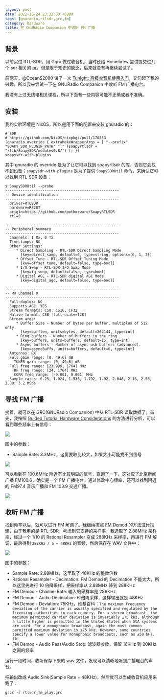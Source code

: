 ```yaml
---
layout: post
date: 2022-10-24 23:33:00 +0800
tags: [gnuradio,rtlsdr,grc,fm]
category: hardware
title: 在 GNURadio Companion 中收听 FM 广播
---
```


## 背景

以前买过 RTL-SDR，用 Gqrx 做过收音机，当时还给 Homebrew 尝试提交过几个 sdr 相关的 [pr](https://github.com/Homebrew/legacy-homebrew/pulls?q=is%3Apr+author%3Ajiegec+)，但是限于知识的缺乏，后来就没有再继续尝试了。

前两天，@OceanS2000 讲了一次 [Tunight: 高级收音机使用入门](https://tuna.moe/event/2022/hacking-radio/)，又勾起了我的兴趣，所以我来尝试一下在 GNURadio Companion 中收听 FM 广播电台。

我没有上过无线电相关课程，所以下面有一些内容可能不正确或者不准确。

## 安装

我的实验环境是 NixOS，所以是用下面的配置来安装 gnuradio 的：

```
# SDR
# https://github.com/NixOS/nixpkgs/pull/170253
(gnuradio.override { extraMakeWrapperArgs = [ "--prefix" "SOAPY_SDR_PLUGIN_PATH" ":" (soapyrtlsdr + "/lib/SoapySDR/modules0.8/") ]; })
soapysdr-with-plugins
```

其中 gnuradio 的 override 是为了让它可以找到 soapyrtlsdr 的库，否则它会找不到设备；`soapysdr-with-plugins` 是为了提供 `SoapySDRUtil` 命令，来确认它可以找到 RTL-SDR 设备：

```shell
$ SoapySDRUtil --probe
----------------------------------------------------
-- Device identification
----------------------------------------------------
  driver=RTLSDR
  hardware=R820T
  origin=https://github.com/pothosware/SoapyRTLSDR
  rtl=0

----------------------------------------------------
-- Peripheral summary
----------------------------------------------------
  Channels: 1 Rx, 0 Tx
  Timestamps: NO
  Other Settings:
     * Direct Sampling - RTL-SDR Direct Sampling Mode
       [key=direct_samp, default=0, type=string, options=(0, 1, 2)]
     * Offset Tune - RTL-SDR Offset Tuning Mode
       [key=offset_tune, default=false, type=bool]
     * I/Q Swap - RTL-SDR I/Q Swap Mode
       [key=iq_swap, default=false, type=bool]
     * Digital AGC - RTL-SDR digital AGC Mode
       [key=digital_agc, default=false, type=bool]

----------------------------------------------------
-- RX Channel 0
----------------------------------------------------
  Full-duplex: NO
  Supports AGC: YES
  Stream formats: CS8, CS16, CF32
  Native format: CS8 [full-scale=128]
  Stream args:
     * Buffer Size - Number of bytes per buffer, multiples of 512 only.
       [key=bufflen, units=bytes, default=262144, type=int]
     * Ring buffers - Number of buffers in the ring.
       [key=buffers, units=buffers, default=15, type=int]
     * Async buffers - Number of async usb buffers (advanced).
       [key=asyncBuffs, units=buffers, default=0, type=int]
  Antennas: RX
  Full gain range: [0, 49.6] dB
    TUNER gain range: [0, 49.6] dB
  Full freq range: [23.999, 1764] MHz
    RF freq range: [24, 1764] MHz
    CORR freq range: [-0.001, 0.001] MHz
  Sample rates: 0.25, 1.024, 1.536, 1.792, 1.92, 2.048, 2.16, 2.56, 2.88, 3.2 MSps
```

## 寻找 FM 广播

接着，就可以在 GRC(GNURadio Companion) 中从 RTL-SDR 读取数据了。首先，我按照 [Guided Tutorial Hardware Considerations](https://wiki.gnuradio.org/index.php/Guided_Tutorial_Hardware_Considerations) 的方法进行分析，可以看到哪些频率上有信号：

![](/images/rtlsdr-analyze.png)

图中的参数：

- Sample Rate: 3.2MHz，这里要取比较大，如果太小可能找不到信号

![](/images/rtlsdr-analyze-waterfall.png)

可以看到在 100.6MHz 附近有比较明显的信号，查询了一下，这对应了北京新闻广播 FM100.6，确实是一个 FM 广播电台。通过修改中心频率，还可以找到附近的 FM97.4 音乐广播和 FM 103.9 交通广播。

![](/images/rtlsdr-analyze-waterfall-fm974.png)

## 收听 FM 广播

找到频率以后，就可以进行 FM 解调了。我继续按照 [FM Demod](https://wiki.gnuradio.org/index.php/FM_Demod) 的方法进行搭建，由于我用的是 RTL-SDR，考虑到它支持的采样率，我选取了 2.88MHz 采样率，经过一个 1/10 的 Rational Resampler 变成 288KHz 采样率，再进行 FM 解调，最后得到 `288KHz / 6 = 48KHz` 的音频，然后保存在 WAV 文件中：

![](/images/rtlsdr-fm.png)

图中的参数：

- Sample Rate: 2.88MHz，这里取了 48KHz 的整数倍数
- Rational Resampler - Decimation: FM Demod 的 Decimation 不能太大，所以这里先进行 10 倍降采样，把采样率从 2.88MHz 降到 288KHz
- FM Demod - Channel Rate: 输入的采样率是 288KHz
- FM Demod - Audio Decimation: 6 倍降采样，这样输出就是 48KHz
- FM Demod - Deviation: 75KHz，维基百科：`The maximum frequency deviation of the carrier is usually specified and regulated by the licensing authorities in each country. For a stereo broadcast, the maximum permitted carrier deviation is invariably ±75 kHz, although a little higher is permitted in the United States when SCA systems are used. For a monophonic broadcast, again the most common permitted maximum deviation is ±75 kHz. However, some countries specify a lower value for monophonic broadcasts, such as ±50 kHz.[5]`
- FM Demod - Audio Pass/Audio Stop: 滤波器参数，保留 16KHz 到 20KHz 之间的频率

运行一段时间，收听保存下来的 wav 文件，发现可以清晰地听到广播电台的声音。

把输出改成 Audio Sink(Sample Rate = 48KHz)，然后就可以当成收音机应用来跑了：

```shell
grcc -r rtlsdr_fm_play.grc
```